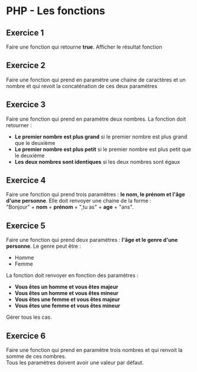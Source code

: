 ﻿# PHP - Les fonctions
## Exercice 1
Faire une fonction qui retourne **true**.
Afficher le résultat fonction

## Exercice 2
Faire une fonction qui prend en paramètre une chaine de caractères et un nombre et qui revoit la concaténation de ces deux paramètres

## Exercice 3
Faire une fonction qui prend en paramètre deux nombres. La fonction doit retourner :
- **Le premier nombre est plus grand** si le premier nombre est plus grand que le deuxième
- **Le premier nombre est plus petit** si le premier nombre est plus petit que le deuxième
- **Les deux nombres sont identiques** si les deux nombres sont égaux

## Exercice 4
Faire une fonction qui prend trois paramètres : **le nom, le prénom et l'âge d'une personne**. Elle doit renvoyer une chaine de la forme :  
"Bonjour" + **nom** + **prénom** + ",tu as" + **age** + "ans".

## Exercice 5
Faire une fonction qui prend deux paramètres : **l'âge et le genre d'une personne**. Le genre peut être :
- Homme
- Femme  

La fonction doit renvoyer en fonction des paramètres :
- **Vous êtes un homme et vous êtes majeur**
- **Vous êtes un homme et vous êtes mineur**
- **Vous êtes une femme et vous êtes majeur**
- **Vous êtes une femme et vous êtes mineur**

Gérer tous les cas.

## Exercice 6
Faire une fonction qui prend en paramètre trois nombres et qui renvoit la somme de ces nombres.  
Tous les paramètres doivent avoir une valeur par défaut.

